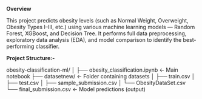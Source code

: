 **Overview**

This project predicts obesity levels (such as Normal Weight, Overweight, Obesity Types I–III, etc.) using various machine learning models — Random Forest, XGBoost, and Decision Tree.
It performs full data preprocessing, exploratory data analysis (EDA), and model comparison to identify the best-performing classifier.

**Project Structure:-**

obesity-classification-ml/
│
├── obesity_classification.ipynb   ← Main notebook
├── datasetnew/                    ← Folder containing datasets
│   ├── train.csv
│   ├── test.csv
│   ├── sample_submission.csv
│   └── ObesityDataSet.csv
└── final_submission.csv           ← Model predictions (output)


